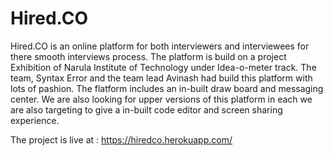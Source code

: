 # Hired.CO

Hired.CO is an online platform for both interviewers and interviewees for there smooth interviews process. The platform is build on a project Exhibition of Narula Institute of Technology under Idea-o-meter track. The team, Syntax Error and the team lead Avinash had build this platform with lots of pashion. The flatform includes an in-built draw board and messaging center. We are also looking for upper versions of this platform in each we are also targeting to give a in-built code editor and screen sharing experience.

The project is live at : https://hiredco.herokuapp.com/
